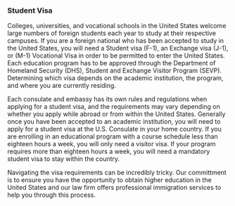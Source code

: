 ### Student Visa
Colleges, universities, and vocational schools in the United States welcome large numbers of foreign students each year to study at their respective campuses. If you are a foreign national who has been accepted to study in the United States, you will need a Student visa (F-1), an Exchange visa (J-1), or (M-1) Vocational Visa in order to be permitted to enter the United States. Each education program has to be approved through the Department of Homeland Security (DHS), Student and Exchange Visitor Program (SEVP). Determining which visa depends on the academic institution, the program, and where you are currently residing.

Each consulate and embassy has its own rules and regulations when applying for a student visa, and the requirements may vary depending on whether you apply while abroad or from within the United States. Generally once you have been accepted to an academic institution, you will need to apply for a student visa at the U.S. Consulate in your home country. If you are enrolling in an educational program with a course schedule less than eighteen hours a week, you will only need a visitor visa. If your program requires more than eighteen hours a week, you will need a mandatory student visa to stay within the country. 

Navigating the visa requirements can be incredibly tricky. Our committment is to ensure you have the opportunity to obtain higher education in the United States and our law firm offers professional immigration services to help you through this process.